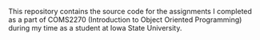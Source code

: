 This repository contains the source code for the assignments I completed as a part of COMS2270 (Introduction to Object Oriented Programming) during my time as a student at Iowa State University.
